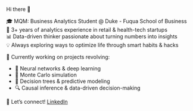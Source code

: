 Hi there 👋  

🎓 MQM: Business Analytics Student @ Duke - Fuqua School of Business  
💼 3+ years of analytics experience in retail & health-tech startups  
📊 Data-driven thinker passionate about turning numbers into insights  
💡 Always exploring ways to optimize life through smart habits & hacks  

🚀 Currently working on projects revolving:  
- 🤖 Neural networks & deep learning  
- 🎲 Monte Carlo simulation  
- 🌳 Decision trees & predictive modeling  
- 🔍 Causal inference & data-driven decision-making

🔗 Let’s connect!
[LinkedIn](https://www.linkedin.com/in/vaibhavbagaria)

<!--
**datadilly/datadilly** is a ✨ _special_ ✨ repository because its `README.md` (this file) appears on your GitHub profile.

Here are some ideas to get you started:

- 🔭 I’m currently working on ...
- 🌱 I’m currently learning ...
- 👯 I’m looking to collaborate on ...
- 🤔 I’m looking for help with ...
- 💬 Ask me about ...
- 📫 How to reach me: ...
- 😄 Pronouns: ...
- ⚡ Fun fact: ...
-->
